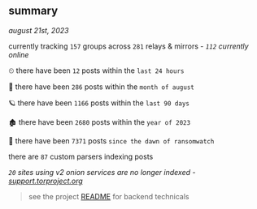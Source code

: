
## summary
_august 21st, 2023_

currently tracking `157` groups across `281` relays & mirrors - _`112` currently online_

⏲ there have been `12` posts within the `last 24 hours`

🦈 there have been `286` posts within the `month of august`

🪐 there have been `1166` posts within the `last 90 days`

🏚 there have been `2680` posts within the `year of 2023`

🦕 there have been `7371` posts `since the dawn of ransomwatch`

there are `87` custom parsers indexing posts

_`20` sites using v2 onion services are no longer indexed - [support.torproject.org](https://support.torproject.org/onionservices/v2-deprecation/)_

> see the project [README](https://github.com/joshhighet/ransomwatch#ransomwatch--) for backend technicals
